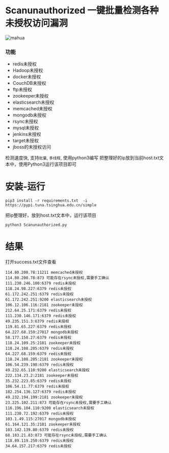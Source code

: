 # Scanunauthorized 一键批量检测各种未授权访问漏洞
![mahua](https://s1.ax1x.com/2020/08/01/a3mmYd.jpg)
### 功能
* redis未授权
* Hadoop未授权
* docker未授权
* CouchDB未授权
* ftp未授权
* zookeeper未授权
* elasticsearch未授权
* memcached未授权
* mongodb未授权
* rsync未授权
* mysql未授权
* jenkins未授权
* target未授权
* jboss的未授权访问

检测速度快, 支持`批量`, `多线程`, 使用python3编写
把整理好的ip放到当前host.txt文本中，使用Python3运行该项目即可

# 安装-运行
```
pip3 install -r requirements.txt  -i https://pypi.tuna.tsinghua.edu.cn/simple
```
把ip整理好，放到host.txt文本中，运行该项目
```
python3 Scanunauthorized.py
```
# 结果
打开success.txt文件查看
```
114.80.200.78:11211 memcached未授权
114.80.200.78:873 可能存在rsync未授权,需要手工确认
111.230.246.100:6379 redis未授权
118.24.98.227:6379 redis未授权
61.172.242.251:6379 redis未授权
61.172.242.251:9200 elasticsearch未授权
106.12.106.116:2181 zookeeper未授权
212.64.25.171:6379 redis未授权
111.230.146.171:6379 redis未授权
49.235.151.3:6379 redis未授权
119.81.65.227:6379 redis未授权
64.227.68.159:27017 mongodb未授权
58.177.150.27:6379 redis未授权
118.24.109.25:2181 zookeeper未授权
118.24.108.205:6379 redis未授权
64.227.68.159:6379 redis未授权
118.24.108.205:2181 zookeeper未授权
106.54.239.198:6379 redis未授权
49.232.65.110:9200 elasticsearch未授权
222.134.23.2:2181 zookeeper未授权
35.232.223.85:6379 redis未授权
106.54.11.77:6379 redis未授权
182.254.136.127:6379 redis未授权
49.232.194.199:2181 zookeeper未授权
23.225.102.211:873 可能存在rsync未授权,需要手工确认
116.196.104.110:9200 elasticsearch未授权
111.230.72.192:6379 redis未授权
103.1.49.115:27017 mongodb未授权
61.164.121.35:2181 zookeeper未授权
103.142.139.80:6379 redis未授权
68.183.21.83:873 可能存在rsync未授权,需要手工确认
118.89.119.250:6379 redis未授权
34.64.157.217:6379 redis未授权

```
